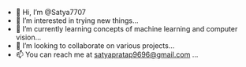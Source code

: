 - 👋 Hi, I’m @Satya7707
- 👀 I’m interested in trying new things...
- 🌱 I’m currently learning concepts of machine learning and computer vision...
- 💞️ I’m looking to collaborate on various projects...
- 📫 You can reach me at satyapratap9696@gmail.com ...

<!---
Satya7707/Satya7707 is a ✨ special ✨ repository because its `README.md` (this file) appears on your GitHub profile.
You can click the Preview link to take a look at your changes.
--->

